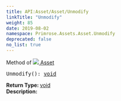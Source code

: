 ```yaml
---
title: API:Asset/Asset/Unmodify
linkTitle: "Unmodify"
weight: 85
date: 2019-08-02
namespace: Primrose.Assets.Asset.Unmodify
deprecated: false
no_list: true
---
```

Method of <a href="/docs/api-reference/Class/Asset"><img src="/icons/silk/default.png"/>&nbsp;Asset</a>
<pre class="method-declaration">
Unmodify(): <a class="type" href="/docs/api-reference/System/void">void</a></pre>
<b>Return Type: </b>
<a class="type" href="/docs/api-reference/System/void">void</a>
<br/>
<b>Description: </b>